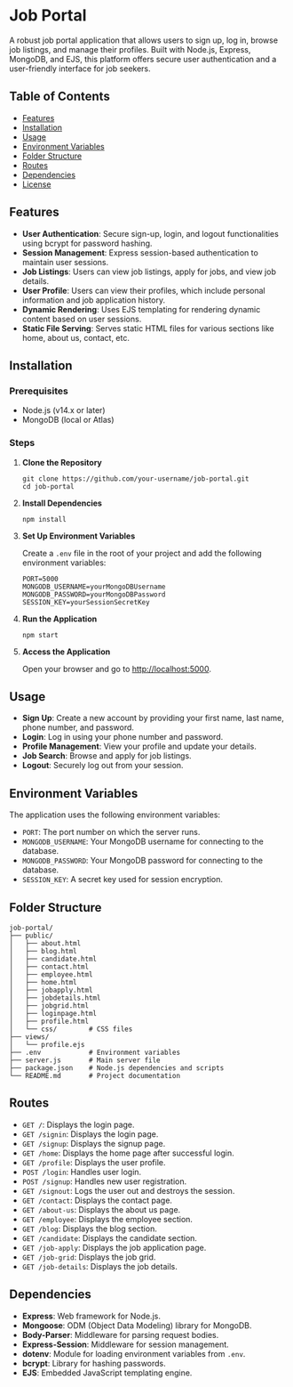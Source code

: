 <h1>Job Portal</h1>
    <p>A robust job portal application that allows users to sign up, log in, browse job listings, and manage their profiles. Built with Node.js, Express, MongoDB, and EJS, this platform offers secure user authentication and a user-friendly interface for job seekers.</p>

  <h2>Table of Contents</h2>
    <ul>
        <li><a href="#features">Features</a></li>
        <li><a href="#installation">Installation</a></li>
        <li><a href="#usage">Usage</a></li>
        <li><a href="#environment-variables">Environment Variables</a></li>
        <li><a href="#folder-structure">Folder Structure</a></li>
        <li><a href="#routes">Routes</a></li>
        <li><a href="#dependencies">Dependencies</a></li>
        <li><a href="#license">License</a></li>
    </ul>

  <h2 id="features">Features</h2>
    <ul>
        <li><strong>User Authentication</strong>: Secure sign-up, login, and logout functionalities using bcrypt for password hashing.</li>
        <li><strong>Session Management</strong>: Express session-based authentication to maintain user sessions.</li>
        <li><strong>Job Listings</strong>: Users can view job listings, apply for jobs, and view job details.</li>
        <li><strong>User Profile</strong>: Users can view their profiles, which include personal information and job application history.</li>
        <li><strong>Dynamic Rendering</strong>: Uses EJS templating for rendering dynamic content based on user sessions.</li>
        <li><strong>Static File Serving</strong>: Serves static HTML files for various sections like home, about us, contact, etc.</li>
    </ul>

  <h2 id="installation">Installation</h2>
    <h3>Prerequisites</h3>
    <ul>
        <li>Node.js (v14.x or later)</li>
        <li>MongoDB (local or Atlas)</li>
    </ul>

  <h3>Steps</h3>
    <ol>
        <li><strong>Clone the Repository</strong>
            <pre><code>git clone https://github.com/your-username/job-portal.git
cd job-portal</code></pre>
        </li>
        <li><strong>Install Dependencies</strong>
            <pre><code>npm install</code></pre>
        </li>
        <li><strong>Set Up Environment Variables</strong>
            <p>Create a <code>.env</code> file in the root of your project and add the following environment variables:</p>
            <pre><code>PORT=5000
MONGODB_USERNAME=yourMongoDBUsername
MONGODB_PASSWORD=yourMongoDBPassword
SESSION_KEY=yourSessionSecretKey</code></pre>
        </li>
        <li><strong>Run the Application</strong>
            <pre><code>npm start</code></pre>
        </li>
        <li><strong>Access the Application</strong>
            <p>Open your browser and go to <a href="http://localhost:5000" target="_blank">http://localhost:5000</a>.</p>
        </li>
    </ol>

  <h2 id="usage">Usage</h2>
    <ul>
        <li><strong>Sign Up</strong>: Create a new account by providing your first name, last name, phone number, and password.</li>
        <li><strong>Login</strong>: Log in using your phone number and password.</li>
        <li><strong>Profile Management</strong>: View your profile and update your details.</li>
        <li><strong>Job Search</strong>: Browse and apply for job listings.</li>
        <li><strong>Logout</strong>: Securely log out from your session.</li>
    </ul>

  <h2 id="environment-variables">Environment Variables</h2>
    <p>The application uses the following environment variables:</p>
    <ul>
        <li><code>PORT</code>: The port number on which the server runs.</li>
        <li><code>MONGODB_USERNAME</code>: Your MongoDB username for connecting to the database.</li>
        <li><code>MONGODB_PASSWORD</code>: Your MongoDB password for connecting to the database.</li>
        <li><code>SESSION_KEY</code>: A secret key used for session encryption.</li>
    </ul>

  <h2 id="folder-structure">Folder Structure</h2>
    <pre><code>job-portal/
├── public/
│   ├── about.html
│   ├── blog.html
│   ├── candidate.html
│   ├── contact.html
│   ├── employee.html
│   ├── home.html
│   ├── jobapply.html
│   ├── jobdetails.html
│   ├── jobgrid.html
│   ├── loginpage.html
│   ├── profile.html
│   └── css/        # CSS files
├── views/
│   └── profile.ejs
├── .env            # Environment variables
├── server.js       # Main server file
├── package.json    # Node.js dependencies and scripts
└── README.md       # Project documentation</code></pre>

  <h2 id="routes">Routes</h2>
    <ul>
        <li><code>GET /</code>: Displays the login page.</li>
        <li><code>GET /signin</code>: Displays the login page.</li>
        <li><code>GET /signup</code>: Displays the signup page.</li>
        <li><code>GET /home</code>: Displays the home page after successful login.</li>
        <li><code>GET /profile</code>: Displays the user profile.</li>
        <li><code>POST /login</code>: Handles user login.</li>
        <li><code>POST /signup</code>: Handles new user registration.</li>
        <li><code>GET /signout</code>: Logs the user out and destroys the session.</li>
        <li><code>GET /contact</code>: Displays the contact page.</li>
        <li><code>GET /about-us</code>: Displays the about us page.</li>
        <li><code>GET /employee</code>: Displays the employee section.</li>
        <li><code>GET /blog</code>: Displays the blog section.</li>
        <li><code>GET /candidate</code>: Displays the candidate section.</li>
        <li><code>GET /job-apply</code>: Displays the job application page.</li>
        <li><code>GET /job-grid</code>: Displays the job grid.</li>
        <li><code>GET /job-details</code>: Displays the job details.</li>
    </ul>

  <h2 id="dependencies">Dependencies</h2>
    <ul>
        <li><strong>Express</strong>: Web framework for Node.js.</li>
        <li><strong>Mongoose</strong>: ODM (Object Data Modeling) library for MongoDB.</li>
        <li><strong>Body-Parser</strong>: Middleware for parsing request bodies.</li>
        <li><strong>Express-Session</strong>: Middleware for session management.</li>
        <li><strong>dotenv</strong>: Module for loading environment variables from <code>.env</code>.</li>
        <li><strong>bcrypt</strong>: Library for hashing passwords.</li>
        <li><strong>EJS</strong>: Embedded JavaScript templating engine.</li>
    </ul>
